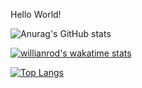 Hello World!

![Anurag's GitHub stats](https://github-readme-stats.vercel.app/api?username=kamuzuki&show_icons=true&theme=radical)

[![willianrod's wakatime stats](https://github-readme-stats.vercel.app/api/wakatime?username=kamuzuki)](https://github.com/anuraghazra/github-readme-stats)

[![Top Langs](https://github-readme-stats.vercel.app/api/top-langs/?username=kamuzuki&layout=compact)](https://github.com/anuraghazra/github-readme-stats)
